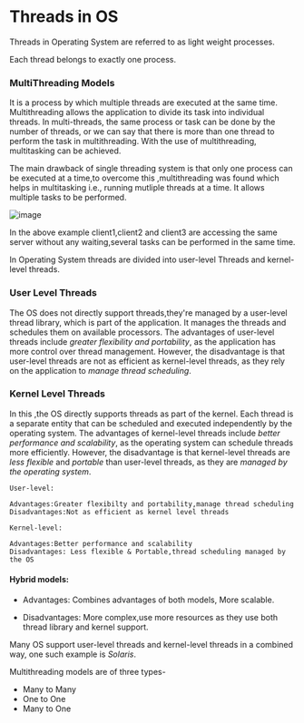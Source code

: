 # Threads in OS


Threads in Operating System are referred to as light weight processes.

Each thread belongs to exactly one process. 

### MultiThreading Models
It is a process by which multiple threads are executed at the same time.
Multithreading allows the application to divide its task into individual threads. In multi-threads, the same process or task can be done by the number of threads, or we can say that there is more than one thread to perform the task in multithreading. With the use of multithreading, multitasking can be achieved.

The main drawback of single threading system is that only one process can be executed at a time,to overcome this ,multithreading was found which helps in multitasking i.e., running mutliple threads at a time.
It allows multiple tasks to be performed.

  ![image](https://github.com/user-attachments/assets/3f916c09-fbd8-4587-971b-d40d821e50f6)

In the above example client1,client2 and client3 are accessing the same server without any waiting,several tasks can be performed in the same time.

In Operating System threads are divided into user-level Threads and kernel-level threads.

### User Level Threads

The OS does not directly support threads,they're managed by a user-level thread library, which is part of the application. It manages the threads and schedules them on available processors. The advantages of user-level threads include *greater flexibility and portability*, as the application has more control over thread management. However, the disadvantage is that user-level threads are not as efficient as kernel-level threads, as they rely on the application to *manage thread scheduling*.

### Kernel Level Threads

In this ,the OS directly supports threads as part of the kernel. Each thread is a separate entity that can be scheduled and executed independently by the operating system. The advantages of kernel-level threads include *better performance and scalability*, as the operating system can schedule threads more efficiently. However, the disadvantage is that kernel-level threads are *less flexible* and *portable* than user-level threads, as they are *managed by the operating system*.

```
User-level:

Advantages:Greater flexibilty and portability,manage thread scheduling
Disadvantages:Not as efficient as kernel level threads

Kernel-level:

Advantages:Better performance and scalability
Disadvantages: Less flexible & Portable,thread scheduling managed by the OS
```
#### Hybrid models:

- Advantages:
Combines advantages of both models,
More scalable.

- Disadvantages:
  More complex,use more resources as they use both thread library and kernel support.

Many OS support user-level threads and kernel-level threads in a combined way, one such example is *Solaris*.

Multithreading models are of three types-
- Many to Many
- One to One
- Many to One
